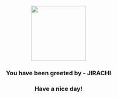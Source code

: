 <p align="center">
            <img src="https://raw.githubusercontent.com/PokeAPI/sprites/master/sprites/pokemon/385.png" width="150" height="150">
          </p>
          <h3 align="center">You have been greeted by - <b>JIRACHI</b></h3>
          <h3 align="center">Have a nice day!</h3>
